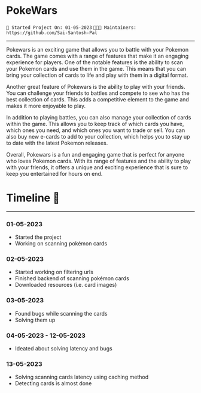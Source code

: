 # **PokeWars**
`🚀 Started Project On: 01-05-2023` `👨🏻‍💻 Maintainers: https://github.com/Sai-Santosh-Pal`
***
Pokewars is an exciting game that allows you to battle with your Pokemon cards. The game comes with a range of features that make it an engaging experience for players. One of the notable features is the ability to scan your Pokemon cards and use them in the game. This means that you can bring your collection of cards to life and play with them in a digital format.

Another great feature of Pokewars is the ability to play with your friends. You can challenge your friends to battles and compete to see who has the best collection of cards. This adds a competitive element to the game and makes it more enjoyable to play.

In addition to playing battles, you can also manage your collection of cards within the game. This allows you to keep track of which cards you have, which ones you need, and which ones you want to trade or sell. You can also buy new e-cards to add to your collection, which helps you to stay up to date with the latest Pokemon releases.

Overall, Pokewars is a fun and engaging game that is perfect for anyone who loves Pokemon cards. With its range of features and the ability to play with your friends, it offers a unique and exciting experience that is sure to keep you entertained for hours on end.

# **Timeline 📅**
***
### 01-05-2023 
* Started the project
* Working on scanning pokémon cards

### 02-05-2023 
* Started working on filtering urls
* Finished backend of scanning pokémon cards
* Downloaded resources (i.e. card images)

### 03-05-2023
* Found bugs while scanning the cards
* Solving them up

### 04-05-2023 - 12-05-2023
* Ideated about solving latency and bugs

### 13-05-2023
* Solving scanning cards latency using caching method
* Detecting cards is almost done

